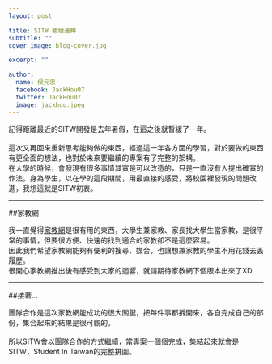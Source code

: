 ```yaml
---
layout: post

title: SITW 繼續運轉
subtitle: ""
cover_image: blog-cover.jpg

excerpt: ""

author:
  name: 侯元忠
  facebook: JackHou07
  twitter: JackHou07
  image: jackhou.jpeg
---
```



記得距離最近的SITW開發是去年暑假，在這之後就暫緩了一年。<br><br>
這次又再回來重新思考能夠做的東西，經過這一年各方面的學習，對於要做的東西有更全面的想法，也對於未來要繼續的專案有了完整的架構。<br>
在大學的時候，會發現有很多事情其實是可以改造的，只是一直沒有人提出確實的作法。身為學生，以在學的這段期間，用最直接的感受，將校園裡發現的問題改進，我想這就是SITW初衷。

<hr>
##家教網

我一直覺得[家教網](http://tutor.sitw.tw/)是很有用的東西，大學生兼家教、家長找大學生當家教，是很平常的事情，但要很方便、快速的找到適合的家教卻不是這麼容易。<br>
因此我們希望家教網能夠有便利的搜尋、媒合，也讓想兼家教的學生不用花錢去丟履歷。<br>
很開心家教網推出後有感受到大家的迴響，就請期待家教網下個版本出來了XD

<hr>

##接著...

團隊合作是這次家教網能成功的很大關鍵，把每件事都拆開來，各自完成自己的部份，集合起來的結果是很可觀的。<br><br>
所以SITW會以團隊合作的方式繼續，當專案一個個完成，集結起來就會是SITW，Student In Taiwan的完整拼圖。

